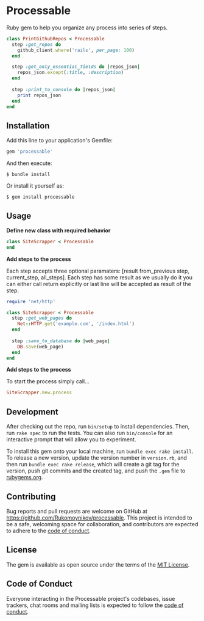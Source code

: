 # Processable


Ruby gem to help you organize any process into series of steps. 

```ruby
class PrintGithubRepos < Processable
  step :get_repos do
    github_client.where('rails', per_page: 100)
  end

  step :get_only_essential_fields do |repos_json|
    repos_json.except(:title, :description)
  end
  
  step :print_to_console do |repos_json|
    print repos_json
  end
end
```

## Installation

Add this line to your application's Gemfile:

```ruby
gem 'processable'
```

And then execute:

    $ bundle install

Or install it yourself as:

    $ gem install processable

## Usage

**Define new class with required behavior**

```ruby
class SiteScrapper < Processable
end
```

**Add steps to the process**

Each step accepts three optional paramaters: [result from_previous step, current_step, all_steps]. Each step has some result as we usually do it you can either call return explicitly or last line will be accepted as result of the step. 

```ruby
require 'net/http'

class SiteScrapper < Processable
  step :get_web_pages do
    Net::HTTP.get('example.com', '/index.html')    
  end
  
  step :save_to_database do |web_page|
    DB.save(web_page)
  end
end
```

**Add steps to the process**

To start the process simply call... 

```ruby
SiteScrapper.new.process
```

## Development

After checking out the repo, run `bin/setup` to install dependencies. Then, run `rake spec` to run the tests. You can also run `bin/console` for an interactive prompt that will allow you to experiment.

To install this gem onto your local machine, run `bundle exec rake install`. To release a new version, update the version number in `version.rb`, and then run `bundle exec rake release`, which will create a git tag for the version, push git commits and the created tag, and push the `.gem` file to [rubygems.org](https://rubygems.org).

## Contributing

Bug reports and pull requests are welcome on GitHub at https://github.com/Rukomoynikov/processable. This project is intended to be a safe, welcoming space for collaboration, and contributors are expected to adhere to the [code of conduct](https://github.com/Rukomoynikov/processable/blob/master/CODE_OF_CONDUCT.md).

## License

The gem is available as open source under the terms of the [MIT License](https://opensource.org/licenses/MIT).

## Code of Conduct

Everyone interacting in the Processable project's codebases, issue trackers, chat rooms and mailing lists is expected to follow the [code of conduct](https://github.com/Rukomoynikov/processable/blob/master/CODE_OF_CONDUCT.md).
